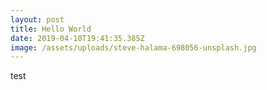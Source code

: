 ```yaml
---
layout: post
title: Hello World
date: 2019-04-10T19:41:35.385Z
image: /assets/uploads/steve-halama-698056-unsplash.jpg
---
```

test
